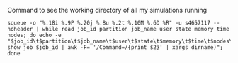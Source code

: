 Command to see the working directory of all my simulations running
```
squeue -o "%.18i %.9P %.20j %.8u %.2t %.10M %.6D %R" -u s4657117 --noheader | while read job_id partition job_name user state memory time nodes; do echo -e "$job_id\t$partition\t$job_name\t$user\t$state\t$memory\t$time\t$nodes\t$(scontrol show job $job_id | awk -F= '/Command=/{print $2}' | xargs dirname)"; done
```
